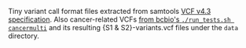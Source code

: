 Tiny variant call format files extracted from samtools [VCF v4.3 specification](samtools.github.io/hts-specs/VCFv4.3.pdf). Also cancer-related VCFs [from bcbio's `./run_tests.sh cancermulti`](http://bcbio-nextgen.readthedocs.io/en/latest/contents/pipelines.html#cancer-variant-calling) and its resulting {S1 & S2}-variants.vcf files under the `data` directory.
